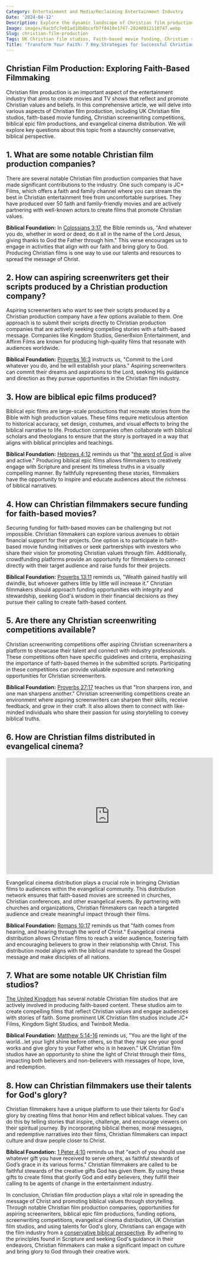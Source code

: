 ```yaml
---
Category: Entertainment and Media/Reclaiming Entertainment Industry
Date: '2024-04-12'
Description: Explore the dynamic landscape of Christian film production in the UK, from funding faith-based movies to scriptwriting competitions and distributing evangelical cinema. Discover the journey of bringing Biblical epics to life on screen.
Image: images/0acbfc7e01ad18b8bcefb7f8410e1747-20240912110747.webp
Slug: christian-film-production
Tags: UK Christian film studios, Faith-based movie funding, Christian screenwriting competitions, Biblical epic film productions, Evangelical cinema distribution
Title: 'Transform Your Faith: 7 Key Strategies for Successful Christian Film Production'
---
```


## Christian Film Production: Exploring Faith-Based Filmmaking

Christian film production is an important aspect of the entertainment industry that aims to create movies and TV shows that reflect and promote Christian values and beliefs. In this comprehensive article, we will delve into various aspects of Christian film production, including UK Christian film studios, faith-based movie funding, Christian screenwriting competitions, biblical epic film productions, and evangelical cinema distribution. We will explore key questions about this topic from a staunchly conservative, biblical perspective.

## 1. What are some notable Christian film production companies?

There are several notable Christian film production companies that have made significant contributions to the industry. One such company is JC+ Films, which offers a faith and family channel where you can stream the best in Christian entertainment free from uncomfortable surprises. They have produced over 50 faith and family-friendly movies and are actively partnering with well-known actors to create films that promote Christian values.

**Biblical Foundation:** In [Colossians 3:17](https://www.bibleref.com/Colossians/3/Colossians-3-17.html), the Bible reminds us, "And whatever you do, whether in word or deed, do it all in the name of the Lord Jesus, giving thanks to God the Father through him." This verse encourages us to engage in activities that align with our faith and bring glory to God. Producing Christian films is one way to use our talents and resources to spread the message of Christ.

## 2. How can aspiring screenwriters get their scripts produced by a Christian production company?

Aspiring screenwriters who want to see their scripts produced by a Christian production company have a few options available to them. One approach is to submit their scripts directly to Christian production companies that are actively seeking compelling stories with a faith-based message. Companies like Kingdom Studios, Gener8xion Entertainment, and Affirm Films are known for producing high-quality films that resonate with audiences worldwide.

**Biblical Foundation:** [Proverbs 16:3](https://www.bibleref.com/Proverbs/16/Proverbs-16-3.html) instructs us, "Commit to the Lord whatever you do, and he will establish your plans." Aspiring screenwriters can commit their dreams and aspirations to the Lord, seeking His guidance and direction as they pursue opportunities in the Christian film industry.

## 3. How are biblical epic films produced?

Biblical epic films are large-scale productions that recreate stories from the Bible with high production values. These films require meticulous attention to historical accuracy, set design, costumes, and visual effects to bring the biblical narrative to life. Production companies often collaborate with biblical scholars and theologians to ensure that the story is portrayed in a way that aligns with biblical principles and teachings.

**Biblical Foundation:** [Hebrews 4:12](https://www.bibleref.com/Hebrews/4/Hebrews-4-12.html) reminds us that "[the word of God](/top-50-spiritual-weapons-for-warfare-a-biblical-guide-for-christian-warriors) is alive and active." Producing biblical epic films allows filmmakers to creatively engage with Scripture and present its timeless truths in a visually compelling manner. By faithfully representing these stories, filmmakers have the opportunity to inspire and educate audiences about the richness of biblical narratives.

## 4. How can Christian filmmakers secure funding for faith-based movies?

Securing funding for faith-based movies can be challenging but not impossible. Christian filmmakers can explore various avenues to obtain financial support for their projects. One option is to participate in faith-based movie funding initiatives or seek partnerships with investors who share their vision for promoting Christian values through film. Additionally, crowdfunding platforms provide an opportunity for filmmakers to connect directly with their target audience and raise funds for their projects.

**Biblical Foundation:** [Proverbs 13:11](https://www.bibleref.com/Proverbs/13/Proverbs-13-11.html) reminds us, "Wealth gained hastily will dwindle, but whoever gathers little by little will increase it." Christian filmmakers should approach funding opportunities with integrity and stewardship, seeking God's wisdom in their financial decisions as they pursue their calling to create faith-based content.

## 5. Are there any Christian screenwriting competitions available?

Christian screenwriting competitions offer aspiring Christian screenwriters a platform to showcase their talent and connect with industry professionals. These competitions often have specific guidelines and criteria, emphasizing the importance of faith-based themes in the submitted scripts. Participating in these competitions can provide valuable exposure and networking opportunities for Christian screenwriters.

**Biblical Foundation:** [Proverbs 27:17](https://www.bibleref.com/Proverbs/27/Proverbs-27-17.html) teaches us that "Iron sharpens iron, and one man sharpens another." Christian screenwriting competitions create an environment where aspiring screenwriters can sharpen their skills, receive feedback, and grow in their craft. It also allows them to connect with like-minded individuals who share their passion for using storytelling to convey biblical truths.

## 6. How are Christian films distributed in evangelical cinema?


<iframe width="560" height="315" src="https://www.youtube.com/embed/JqQB1JYVoS0" frameborder="0" allow="autoplay; encrypted-media" allowfullscreen></iframe>


Evangelical cinema distribution plays a crucial role in bringing Christian films to audiences within the evangelical community. This distribution network ensures that faith-based movies are screened in churches, Christian conferences, and other evangelical events. By partnering with churches and organizations, Christian filmmakers can reach a targeted audience and create meaningful impact through their films.

**Biblical Foundation:** [Romans 10:17](https://www.bibleref.com/Romans/10/Romans-10-17.html) reminds us that "faith comes from hearing, and hearing through the word of Christ." Evangelical cinema distribution allows Christian films to reach a wider audience, fostering faith and encouraging believers to grow in their relationship with Christ. This distribution model aligns with the biblical mandate to spread the Gospel message and make disciples of all nations.

## 7. What are some notable UK Christian film studios?

[The United Kingdom](/christian-television-programming) has several notable Christian film studios that are actively involved in producing faith-based content. These studios aim to create compelling films that reflect Christian values and engage audiences with stories of faith. Some prominent UK Christian film studios include JC+ Films, Kingdom Sight Studios, and Twinbolt Media.

**Biblical Foundation:** [Matthew 5:14-16](https://www.bibleref.com/Matthew/5/Matthew-5-14.html) reminds us, "You are the light of the world...let your light shine before others, so that they may see your good works and give glory to your Father who is in heaven." UK Christian film studios have an opportunity to shine the light of Christ through their films, impacting both believers and non-believers with messages of hope, love, and redemption.

## 8. How can Christian filmmakers use their talents for God's glory?

Christian filmmakers have a unique platform to use their talents for God's glory by creating films that honor Him and reflect biblical values. They can do this by telling stories that inspire, challenge, and encourage viewers on their spiritual journey. By incorporating biblical themes, moral messages, and redemptive narratives into their films, Christian filmmakers can impact culture and draw people closer to Christ.

**Biblical Foundation:** [1 Peter 4:10](https://www.bibleref.com/1-Peter/4/1-Peter-4-10.html) reminds us that "each of you should use whatever gift you have received to serve others, as faithful stewards of God’s grace in its various forms." Christian filmmakers are called to be faithful stewards of the creative gifts God has given them. By using these gifts to create films that glorify God and edify believers, they fulfill their calling to be agents of change in the entertainment industry.

In conclusion, Christian film production plays a vital role in spreading the message of Christ and promoting biblical values through storytelling. Through notable Christian film production companies, opportunities for aspiring screenwriters, biblical epic film productions, funding options, screenwriting competitions, evangelical cinema distribution, UK Christian film studios, and using talents for God's glory, Christians can engage with the film industry from a [conservative biblical perspective](/preserving-traditional-marriage). By adhering to the principles found in Scripture and seeking God's guidance in their endeavors, Christian filmmakers can make a significant impact on culture and bring glory to God through their creative work.
